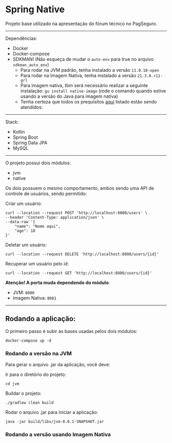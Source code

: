 Spring Native
===

Projeto base utilizado na apresentação do fórum técnico no PagSeguro.

---

Dependências:
* Docker
* Docker-compose
* SDKMAN! (Não esqueça de mudar o `auto-env` para true no arquivo `sdkman_auto_env`)
  * Para rodar na JVM padrão, tenha instalado a versão `11.0.10-open`
  * Para rodar na Imagem Nativa, tenha instalado a versão `21.3.0.r11-grl`
  * Para imagem nativa, tbm será necessário realizar a seguinte instalação: `gu install native-image` (rode o comando quando estive usando a versão do Java para imagem nativa)
  * Tenha certeza que todos os prequisitos [aqui](https://www.graalvm.org/reference-manual/native-image/#prerequisites) listado estão sendo atendidos:

---

Stack:

* Kotlin
* Spring Boot 
* Spring Data JPA
* MySQL

---

O projeto possui dois módulos:
* jvm
* native

Os dois possuem o mesmo comportamento, ambos sendo uma API de controle de usuários, sendo permitido:

Criar um usuário:
```shell
curl --location --request POST 'http://localhost:8080/users' \
--header 'Content-Type: application/json' \
--data-raw '{
    "name": "Nome aqui",
    "age": 18
}'
```

Deletar um usuário:
```shell
curl --location --request DELETE 'http://localhost:8080/users/{id}'
```

Recuperar um usuário pelo id:
```shell
curl --location --request GET 'http://localhost:8080/users/{id}'
```

**Atenção! A porta muda dependendo do módulo**:
* JVM: `8080`
* Imagem Nativa: `8081`

---

## Rodando a aplicação:

O primeiro passo é subir as bases usadas pelos dois módulos:
```shell
docker-compose up -d
```

### Rodando a versão na JVM 

Para gerar o arquivo .jar da aplicação, você deve:

Ir para o diretório do projeto:
```shell
cd jvm
```

Buildar o projeto:
```shell
./gradlew clean build
```

Rodar o arquivo .jar para iniciar a aplicação:
```shell
java -jar build/libs/jvm-0.0.1-SNAPSHOT.jar
```

### Rodando a versão usando Imagem Nativa

